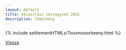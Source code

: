 ```yaml
---
layout: default
title: Választási névjegyzék 2022
description: Tömörkény
---
```


{% include settlementHTMLs/Tooxmooxrkeeny.html %}

[Vissza](../)